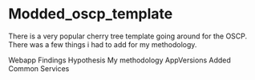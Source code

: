# Modded_oscp_template
There is a very popular cherry tree template going around for the OSCP. There was a few things i had to add for my methodology. 

Webapp Findings
Hypothesis
My methodology
AppVersions
Added Common Services
